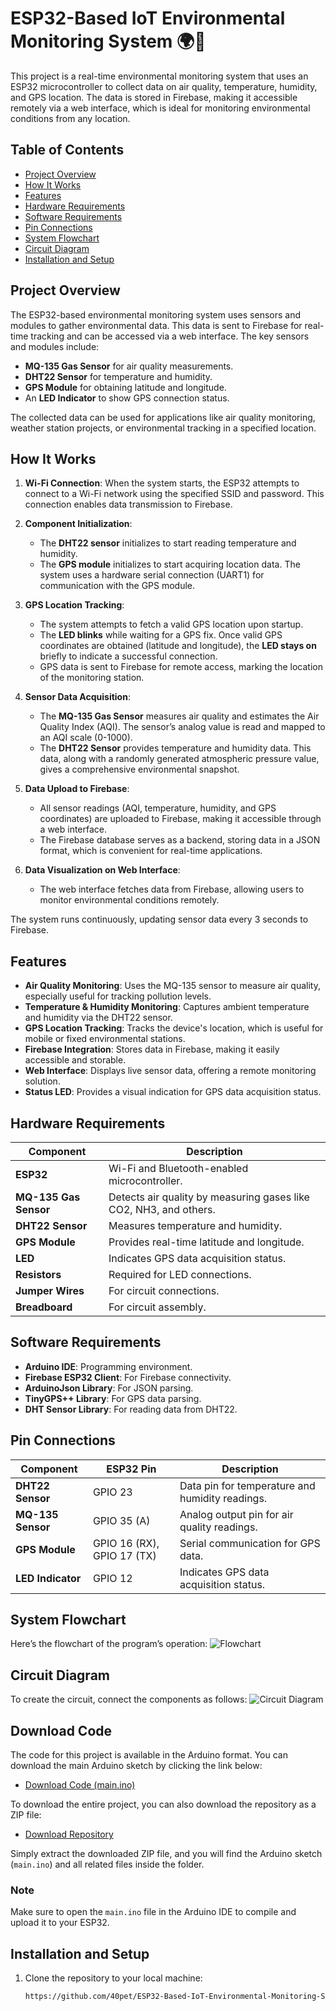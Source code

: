 # ESP32-Based IoT Environmental Monitoring System 🌍📡

This project is a real-time environmental monitoring system that uses an ESP32 microcontroller to collect data on air quality, temperature, humidity, and GPS location. The data is stored in Firebase, making it accessible remotely via a web interface, which is ideal for monitoring environmental conditions from any location.

## Table of Contents
- [Project Overview](#project-overview)
- [How It Works](#how-it-works)
- [Features](#features)
- [Hardware Requirements](#hardware-requirements)
- [Software Requirements](#software-requirements)
- [Pin Connections](#pin-connections)
- [System Flowchart](#system-flowchart)
- [Circuit Diagram](#circuit-diagram)
- [Installation and Setup](#installation-and-setup)

## Project Overview
The ESP32-based environmental monitoring system uses sensors and modules to gather environmental data. This data is sent to Firebase for real-time tracking and can be accessed via a web interface. The key sensors and modules include:
- **MQ-135 Gas Sensor** for air quality measurements.
- **DHT22 Sensor** for temperature and humidity.
- **GPS Module** for obtaining latitude and longitude.
- An **LED Indicator** to show GPS connection status.

The collected data can be used for applications like air quality monitoring, weather station projects, or environmental tracking in a specified location.

## How It Works

1. **Wi-Fi Connection**: When the system starts, the ESP32 attempts to connect to a Wi-Fi network using the specified SSID and password. This connection enables data transmission to Firebase.

2. **Component Initialization**: 
   - The **DHT22 sensor** initializes to start reading temperature and humidity.
   - The **GPS module** initializes to start acquiring location data. The system uses a hardware serial connection (UART1) for communication with the GPS module.

3. **GPS Location Tracking**:
   - The system attempts to fetch a valid GPS location upon startup.
   - The **LED blinks** while waiting for a GPS fix. Once valid GPS coordinates are obtained (latitude and longitude), the **LED stays on** briefly to indicate a successful connection.
   - GPS data is sent to Firebase for remote access, marking the location of the monitoring station.

4. **Sensor Data Acquisition**:
   - The **MQ-135 Gas Sensor** measures air quality and estimates the Air Quality Index (AQI). The sensor’s analog value is read and mapped to an AQI scale (0-1000).
   - The **DHT22 Sensor** provides temperature and humidity data. This data, along with a randomly generated atmospheric pressure value, gives a comprehensive environmental snapshot.

5. **Data Upload to Firebase**:
   - All sensor readings (AQI, temperature, humidity, and GPS coordinates) are uploaded to Firebase, making it accessible through a web interface.
   - The Firebase database serves as a backend, storing data in a JSON format, which is convenient for real-time applications.

6. **Data Visualization on Web Interface**:
   - The web interface fetches data from Firebase, allowing users to monitor environmental conditions remotely.

The system runs continuously, updating sensor data every 3 seconds to Firebase.

## Features
- **Air Quality Monitoring**: Uses the MQ-135 sensor to measure air quality, especially useful for tracking pollution levels.
- **Temperature & Humidity Monitoring**: Captures ambient temperature and humidity via the DHT22 sensor.
- **GPS Location Tracking**: Tracks the device's location, which is useful for mobile or fixed environmental stations.
- **Firebase Integration**: Stores data in Firebase, making it easily accessible and storable.
- **Web Interface**: Displays live sensor data, offering a remote monitoring solution.
- **Status LED**: Provides a visual indication for GPS data acquisition status.

## Hardware Requirements
| Component             | Description                             |
|-----------------------|-----------------------------------------|
| **ESP32**             | Wi-Fi and Bluetooth-enabled microcontroller. |
| **MQ-135 Gas Sensor** | Detects air quality by measuring gases like CO2, NH3, and others. |
| **DHT22 Sensor**      | Measures temperature and humidity.     |
| **GPS Module**        | Provides real-time latitude and longitude. |
| **LED**               | Indicates GPS data acquisition status. |
| **Resistors**         | Required for LED connections.          |
| **Jumper Wires**      | For circuit connections.               |
| **Breadboard**        | For circuit assembly.                  |

## Software Requirements
- **Arduino IDE**: Programming environment.
- **Firebase ESP32 Client**: For Firebase connectivity.
- **ArduinoJson Library**: For JSON parsing.
- **TinyGPS++ Library**: For GPS data parsing.
- **DHT Sensor Library**: For reading data from DHT22.

## Pin Connections
| Component          | ESP32 Pin      | Description                    |
|--------------------|----------------|--------------------------------|
| **DHT22 Sensor**   | GPIO 23        | Data pin for temperature and humidity readings. |
| **MQ-135 Sensor**  | GPIO 35 (A)    | Analog output pin for air quality readings. |
| **GPS Module**     | GPIO 16 (RX), GPIO 17 (TX) | Serial communication for GPS data. |
| **LED Indicator**  | GPIO 12        | Indicates GPS data acquisition status. |

## System Flowchart
Here’s the flowchart of the program’s operation:
![Flowchart](https://github.com/40pet/ESP32-Based-IoT-Environmental-Monitoring-System/blob/main/flowchart.png?raw=true)

## Circuit Diagram
To create the circuit, connect the components as follows:
![Circuit Diagram](https://github.com/40pet/ESP32-Based-IoT-Environmental-Monitoring-System/blob/main/ckt%20diagram.jpg?raw=true)

## Download Code 

The code for this project is available in the Arduino format. You can download the main Arduino sketch by clicking the link below:

- [Download Code (main.ino)](https://github.com/40pet/ESP32-Based-IoT-Environmental-Monitoring-System/blob/main/main.ino)

To download the entire project, you can also download the repository as a ZIP file:

- [Download Repository](https://github.com/40pet/ESP32-Based-IoT-Environmental-Monitoring-System/archive/refs/heads/main.zip)

Simply extract the downloaded ZIP file, and you will find the Arduino sketch (`main.ino`) and all related files inside the folder.

### Note
Make sure to open the `main.ino` file in the Arduino IDE to compile and upload it to your ESP32.

## Installation and Setup
1. Clone the repository to your local machine:
   ```bash
   https://github.com/40pet/ESP32-Based-IoT-Environmental-Monitoring-System/tree/main

